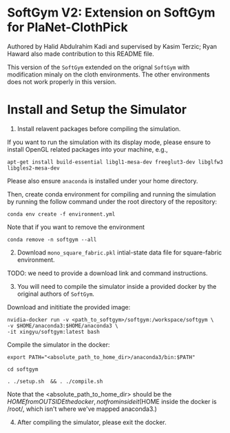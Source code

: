 <h1>  SoftGym V2: Extension on SoftGym for PlaNet-ClothPick </h1>

Authored by Halid Abdulrahim Kadi and supervised by Kasim Terzic; Ryan Haward also made contribution to this README file.

This version of the `SoftGym` extended on the orignal `SoftGym` with modification minaly on the cloth environments. The other environments does not work properly in this version.


# Install and Setup the Simulator


1. Install relavent packages before compiling the simulation.

If you want to run the simulation with its display mode, please ensure to install OpenGL related packages into your machine, e.g.,
```
apt-get install build-essential libgl1-mesa-dev freeglut3-dev libglfw3 libgles2-mesa-dev
```

Please also ensure `anaconda` is installed under your home directory.


Then, create conda environment for compiling and running the simulation by running the follow command under the root directory of the repository:


```
conda env create -f environment.yml
```

Note that if you want to remove the environment

```
conda remove -n softgym --all  
```

2. Download `mono_square_fabric.pkl` intial-state data file for square-fabric environment.

TODO: we need to provide a download link and command instructions.


3. You will need to compile the simulator inside a provided docker by the original authors of `SoftGym`.

Download and inititiate the provided image:

```
nvidia-docker run -v <path_to_softgym>/softgym:/workspace/softgym \
-v $HOME/anaconda3:$HOME/anaconda3 \
-it xingyu/softgym:latest bash

```

Compile the simulator in the docker: 
```
export PATH="<absolute_path_to_home_dir>/anaconda3/bin:$PATH"

cd softgym

. ./setup.sh  && . ./compile.sh
```

Note that the <absolute_path_to_home_dir> should be the $HOME from OUTSIDE the docker, not from inside it ($HOME inside the docker is /root/, which isn't where we've mapped anaconda3.)

4. After compiling the simulator, please exit the docker.
